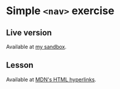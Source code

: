 # Simple ```<nav>``` exercise

## Live version
Available at [my sandbox](https://codesandbox.io/s/creating-a-navigation-menu-mq3wlv).

## Lesson
Available at [MDN's HTML hyperlinks](https://developer.mozilla.org/en-US/docs/Learn/HTML/Introduction_to_HTML/Creating_hyperlinks#active_learning_creating_a_navigation_menu).